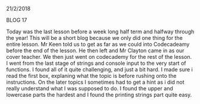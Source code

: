 21/2/2018


BLOG 17

Today was the last lesson before a week long half term and halfway through the year! This will be a short blog because we only did one thing for the entire lesson. Mr Keen told us to get as far as we could into Codecadeamy before the end of the lesson. He then left and Mr Clayton came in as our cover teacher. We then just went on codecademy for the rest of the lesson. I went from the last stage of strings and console input to the very start of functions. I found all of it quite challenging, and just a bit hard. I made sure i read the first box, explaning what the topic is before rushing onto the instructions. On the later topics I sometimes had to get a hint as i did not really understand what I was supposed to do. I found the upper and lowercase parts the hardest and I found the printing strings part quite easy.
